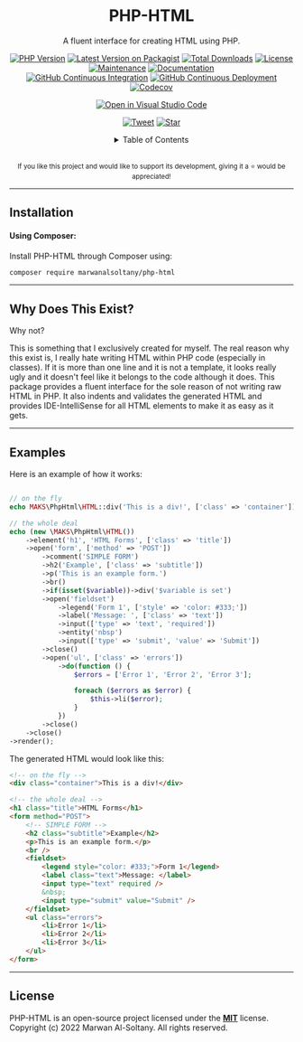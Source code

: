 <!-- add a logo here if there is any, a <br/> after the image is recommended -->

<h1 align="center">PHP-HTML</h1>

<div align="center">

A fluent interface for creating HTML using PHP.

<!-- variable are defined at the end of the file -->

[![PHP Version][php-icon]][php-href]
[![Latest Version on Packagist][version-icon]][version-href]
[![Total Downloads][downloads-icon]][downloads-href]
[![License][license-icon]][license-href]
[![Maintenance][maintenance-icon]][maintenance-href]
[![Documentation][documentation-icon]][documentation-href]
<br>
[![GitHub Continuous Integration][github-ci-icon]][github-ci-href]
[![GitHub Continuous Deployment][github-cd-icon]][github-cd-href]
[![Codecov][codecov-icon]][codecov-href]
<!-- [![Codacy Coverage][codacy-coverage-icon]][codacy-coverage-href] -->
<!-- [![Codacy Grade][codacy-grade-icon]][codacy-grade-href] -->

[![Open in Visual Studio Code][vscode-icon]][vscode-href]

[![Tweet][tweet-icon]][tweet-href] [![Star][github-stars-icon]][github-stars-href]

<details>
<summary>Table of Contents</summary>
<p>

[About](#about)<br/>
[Installation](#installation)<br/>
[Examples](#examples)<br/>
[More](#more)<br/>
[Changelog](./CHANGELOG.md)

</p>
</details>

<br/>

<sup>If you like this project and would like to support its development, giving it a :star: would be appreciated!</sup>

<!-- add an image here if there is any, a <br/> before the image is recommended -->

</div>


---

## Installation

#### Using Composer:

Install PHP-HTML through Composer using:

```sh
composer require marwanalsoltany/php-html
```

<!-- add as many installation methods here as needed -->


---


## Why Does This Exist?

Why not?

This is something that I exclusively created for myself. The real reason why this exist is, I really hate writing HTML within PHP code (especially in classes). If it is more than one line and it is not a template, it looks really ugly and it doesn't feel like it belongs to the code although it does. This package provides a fluent interface for the sole reason of not writing raw HTML in PHP. It also indents and validates the generated HTML and provides IDE-IntelliSense for all HTML elements to make it as easy as it gets.


---



## Examples

Here is an example of how it works:

```php

// on the fly
echo MAKS\PhpHtml\HTML::div('This is a div!', ['class' => 'container']);

// the whole deal
echo (new \MAKS\PhpHtml\HTML())
    ->element('h1', 'HTML Forms', ['class' => 'title'])
    ->open('form', ['method' => 'POST'])
        ->comment('SIMPLE FORM')
        ->h2('Example', ['class' => 'subtitle'])
        ->p('This is an example form.')
        ->br()
        ->if(isset($variable))->div('$variable is set')
        ->open('fieldset')
            ->legend('Form 1', ['style' => 'color: #333;'])
            ->label('Message: ', ['class' => 'text'])
            ->input(['type' => 'text', 'required'])
            ->entity('nbsp')
            ->input(['type' => 'submit', 'value' => 'Submit'])
        ->close()
        ->open('ul', ['class' => 'errors'])
            ->do(function () {
                $errors = ['Error 1', 'Error 2', 'Error 3'];

                foreach ($errors as $error) {
                    $this->li($error);
                }
            })
        ->close()
    ->close()
->render();

```

The generated HTML would look like this:

```html
<!-- on the fly -->
<div class="container">This is a div!</div>

<!-- the whole deal -->
<h1 class="title">HTML Forms</h1>
<form method="POST">
    <!-- SIMPLE FORM -->
    <h2 class="subtitle">Example</h2>
    <p>This is an example form.</p>
    <br />
    <fieldset>
        <legend style="color: #333;">Form 1</legend>
        <label class="text">Message: </label>
        <input type="text" required />
        &nbsp;
        <input type="submit" value="Submit" />
    </fieldset>
    <ul class="errors">
        <li>Error 1</li>
        <li>Error 2</li>
        <li>Error 3</li>
    </ul>
</form>
```


---


## License

PHP-HTML is an open-source project licensed under the [**MIT**](./LICENSE) license.
<br/>
Copyright (c) 2022 Marwan Al-Soltany. All rights reserved.
<br/>










<!-- edit icons as needed -->
[php-icon]: https://img.shields.io/badge/php-%3E=8.0-yellow?style=flat&logo=php
[version-icon]: https://img.shields.io/packagist/v/MarwanAlsoltany/php-html.svg?style=flat&logo=packagist
[downloads-icon]: https://img.shields.io/packagist/dt/MarwanAlsoltany/php-html.svg?style=flat&logo=packagist
[license-icon]: https://img.shields.io/badge/license-MIT-red.svg?style=flat&logo=github
[maintenance-icon]: https://img.shields.io/badge/maintained-yes-orange.svg?style=flat&logo=github
[documentation-icon]: https://img.shields.io/website-up-down-blue-red/http/MarwanAlsoltany.github.io/php-html.svg
<!-- GitHub Actions native badges -->
[github-ci-icon]: https://github.com/MarwanAlsoltany/php-html/actions/workflows/ci.yml/badge.svg
[github-cd-icon]: https://github.com/MarwanAlsoltany/php-html/actions/workflows/cd.yml/badge.svg
<!-- [github-ci-icon]: https://img.shields.io/github/workflow/status/MarwanAlsoltany/php-html/CI?style=flat&logo=github -->
<!-- [github-cd-icon]: https://img.shields.io/github/workflow/status/MarwanAlsoltany/php-html/CD?style=flat&logo=github -->
[codecov-icon]: https://codecov.io/gh/MarwanAlsoltany/php-html/branch/master/graph/badge.svg?token=FNU3ZNCHTN
<!-- [codacy-coverage-icon]: https://app.codacy.com/project/badge/Coverage/YOUR_CODACY_PROJECT_TOKEN -->
<!-- [codacy-grade-icon]: https://app.codacy.com/project/badge/Grade/YOUR_CODACY_PROJECT_TOKEN -->
[vscode-icon]: https://img.shields.io/static/v1?logo=visualstudiocode&label=&message=Open%20in%20VS%20Code&labelColor=2c2c32&color=007acc&logoColor=007acc
[tweet-icon]: https://img.shields.io/twitter/url/http/shields.io.svg?style=social
[github-stars-icon]: https://img.shields.io/github/stars/MarwanAlsoltany/php-html.svg?style=social&label=Star

<!-- edit urls as needed -->
[php-href]: https://github.com/MarwanAlsoltany/php-html/search?l=php
[version-href]: https://packagist.org/packages/MarwanAlsoltany/php-html
[downloads-href]: https://packagist.org/packages/MarwanAlsoltany/php-html/stats
[license-href]: ./LICENSE
[maintenance-href]: https://github.com/MarwanAlsoltany/php-html/graphs/commit-activity
[documentation-href]: https://MarwanAlsoltany.github.io/php-html
[github-ci-href]: https://github.com/MarwanAlsoltany/php-html/actions
[github-cd-href]: https://github.com/MarwanAlsoltany/php-html/actions
[codecov-href]: https://codecov.io/gh/MarwanAlsoltany/php-html
<!-- [codacy-coverage-href]: https://app.codacy.com/project/badge/Coverage/YOUR_CODACY_PROJECT_TOKEN -->
<!-- [codacy-grade-href]: https://app.codacy.com/project/badge/Grade/YOUR_CODACY_PROJECT_TOKEN -->
[vscode-href]: https://open.vscode.dev/MarwanAlsoltany/php-html
[tweet-href]: https://twitter.com/intent/tweet?url=https%3A%2F%2Fgithub.com%2FMarwanAlsoltany%2Fphp-html&text=Check%20out%MarwanAlsoltany%2Fphp-html%20on%20GitHub%21%20%23PHP
[github-stars-href]: https://github.com/MarwanAlsoltany/php-html/stargazers
